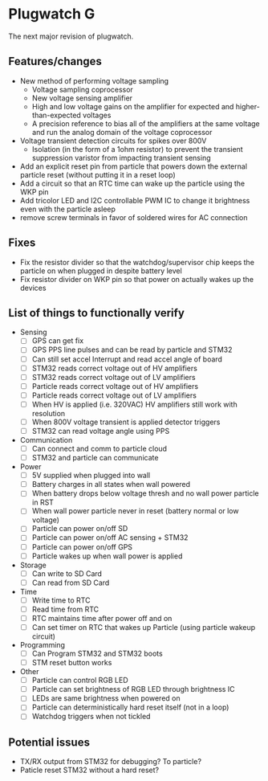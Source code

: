 Plugwatch G
===========

The next major revision of plugwatch.

## Features/changes
- New method of performing voltage sampling
  - Voltage sampling coprocessor
  - New voltage sensing amplifier 
  - High and low voltage gains on the amplifier for expected and higher-than-expected voltages
  - A precision reference to bias all of the amplifiers at the same voltage and run the analog domain of the voltage coprocessor
- Voltage transient detection circuits for spikes over 800V
  - Isolation (in the form of a 1ohm resistor) to prevent the transient suppression varistor from impacting transient sensing
- Add an explicit reset pin from particle that powers down the external particle reset (without putting it in a reset loop)
- Add a circuit so that an RTC time can wake up the particle using the WKP pin
- Add tricolor LED and I2C controllable PWM IC to change it brightness even with the particle asleep
- remove screw terminals in favor of soldered wires for AC connection

## Fixes
- Fix the resistor divider so that the watchdog/supervisor chip keeps the particle on when plugged in despite battery level
- Fix resistor divider on WKP pin so that power on actually wakes up the devices


## List of things to functionally verify
- Sensing
  - [  ] GPS can get fix
  - [  ] GPS PPS line pulses and can be read by particle and  STM32
  - [  ] Can still set accel Interrupt and read accel angle of board
  - [  ] STM32 reads correct voltage out of HV amplifiers
  - [  ] STM32 reads correct voltage out of LV amplifiers
  - [  ] Particle reads correct voltage out of HV amplifiers
  - [  ] Particle reads correct voltage out of LV amplifiers
  - [  ] When HV is applied (i.e. 320VAC) HV amplifiers still work with resolution
  - [  ] When 800V voltage transient is applied detector triggers
  - [  ] STM32 can read voltage angle using PPS
- Communication
  - [  ] Can connect and comm to particle cloud
  - [  ] STM32 and particle can communicate
- Power
  - [  ] 5V supplied when plugged into wall
  - [  ] Battery charges in all states when wall powered
  - [  ] When battery drops below voltage thresh and no wall power particle in RST
  - [  ] When wall power particle never in reset (battery normal or low voltage)
  - [  ] Particle can power on/off SD
  - [  ] Particle can power on/off AC sensing + STM32
  - [  ] Particle can power on/off GPS
  - [  ] Particle wakes up when wall power is applied
- Storage
  - [  ] Can write to SD Card
  - [  ] Can read from SD Card
- Time
  - [  ] Write time to RTC
  - [  ] Read time from RTC
  - [  ] RTC maintains time after power off and on
  - [  ] Can set timer on RTC that wakes up Particle (using particle wakeup circuit)
- Programming
  - [  ] Can Program STM32 and STM32 boots
  - [  ] STM reset button works
- Other
  - [  ] Particle can control RGB LED
  - [  ] Particle can set brightness of RGB LED through brightness IC
  - [  ] LEDs are same brightness when powered on
  - [  ] Particle can deterministically hard reset itself (not in a loop)
  - [  ] Watchdog triggers when not tickled

## Potential issues 
- TX/RX output from STM32 for debugging? To particle?
- Paticle reset STM32 without a hard reset?
